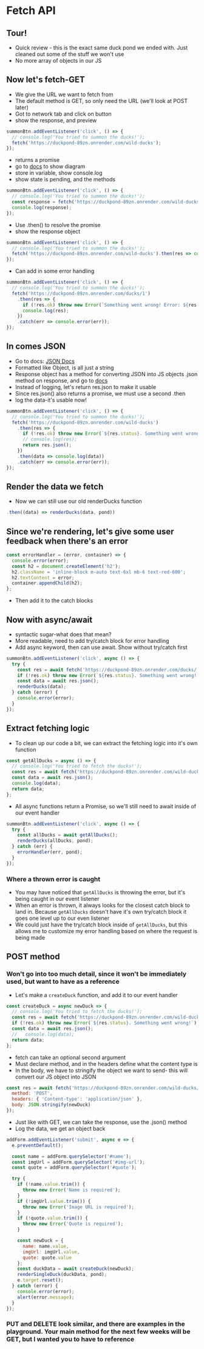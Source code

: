 # Fetch API

## Tour!

- Quick review - this is the exact same duck pond we ended with. Just cleaned out some of the stuff we won't use
- No more array of objects in our JS

## Now let's fetch-GET

- We give the URL we want to fetch from
- The default method is GET, so only need the URL (we'll look at POST later)
- Got to network tab and click on button
- show the response, and preview

```js
summonBtn.addEventListener('click', () => {
  // console.log('You tried to summon the ducks!');
  fetch('https://duckpond-89zn.onrender.com/wild-ducks');
});
```

- returns a promise
- go to [docs](https://developer.mozilla.org/en-US/docs/Web/JavaScript/Reference/Global_Objects/Promise) to show diagram
- store in variable, show console.log
- show state is pending, and the methods

```js
summonBtn.addEventListener('click', () => {
  // console.log('You tried to summon the ducks!');
  const response = fetch('https://duckpond-89zn.onrender.com/wild-ducks');
  console.log(response);
});
```

- Use .then() to resolve the promise
- show the response object

```js
summonBtn.addEventListener('click', () => {
  // console.log('You tried to summon the ducks!');
  fetch('https://duckpond-89zn.onrender.com/wild-ducks').then(res => console.log(res));
});
```

- Can add in some error handling

```js
summonBtn.addEventListener('click', () => {
  // console.log('You tried to summon the ducks!');
  fetch('https://duckpond-89zn.onrender.com/ducks/1')
    .then(res => {
      if (!res.ok) throw new Error(`Something went wrong! Error: ${res.status}`);
      console.log(res);
    })
    .catch(err => console.error(err));
});
```

## In comes JSON

- Go to docs: [JSON Docs](https://www.w3schools.com/js/js_json_intro.asp)
- Formatted like Object, is all just a string
- Response object has a method for converting JSON into JS objects .json method on response, and go to [docs](https://developer.mozilla.org/en-US/docs/Web/API/Response/json)
- Instead of logging, let's return res.json to make it usable
- Since res.json() also returns a promise, we must use a second .then
- log the data-it's usable now!

```js
summonBtn.addEventListener('click', () => {
  // console.log('You tried to summon the ducks!');
  fetch('https://duckpond-89zn.onrender.com/wild-ducks')
    .then(res => {
      if (!res.ok) throw new Error(`${res.status}. Something went wrong!`);
      // console.log(res);
      return res.json();
    })
    .then(data => console.log(data))
    .catch(err => console.error(err));
});
```

## Render the data we fetch

- Now we can still use our old renderDucks function

```js
.then((data) => renderDucks(data, pond))
```

## Since we're rendering, let's give some user feedback when there's an error

```js
const errorHandler = (error, container) => {
  console.error(error);
  const h2 = document.createElement('h2');
  h2.className = 'inline-block m-auto text-6xl mb-6 text-red-600';
  h2.textContent = error;
  container.appendChild(h2);
};
```

- Then add it to the catch blocks

## Now with async/await

- syntactic sugar-what does that mean?
- More readable, need to add try/catch block for error handling
- Add async keyword, then can use await. Show without try/catch first

```js
summonBtn.addEventListener('click', async () => {
  try {
    const res = await fetch('https://duckpond-89zn.onrender.com/ducks/');
    if (!res.ok) throw new Error(`${res.status}. Something went wrong!`);
    const data = await res.json();
    renderDucks(data);
  } catch (error) {
    console.error(error);
  }
});
```

## Extract fetching logic

- To clean up our code a bit, we can extract the fetching logic into it's own function

```js
const getAllDucks = async () => {
  // console.log('You tried to fetch the ducks!');
  const res = await fetch('https://duckpond-89zn.onrender.com/wild-ducks');
  const data = await res.json();
  console.log(data);
  return data;
};
```

- All async functions return a Promise, so we'll still need to await inside of our event handler

```js
summonBtn.addEventListener('click', async () => {
  try {
    const allDucks = await getAllDucks();
    renderDucks(allDucks, pond);
  } catch (err) {
    errorHandler(err, pond);
  }
});
```

### Where a thrown error is caught

- You may have noticed that `getAllDucks` is throwing the error, but it's being caught in our event listener
- When an error is thrown, it always looks for the closest catch block to land in. Because `getAllDucks` doesn't have it's own try/catch block it goes one level up to our even listener
- We could just have the try/catch block inside of `getAllDucks`, but this allows me to customize my error handling based on where the request is being made

## POST method

### Won't go into too much detail, since it won't be immediately used, but want to have as a reference

- Let's make a `createDuck` function, and add it to our event handler

```js
const createDuck = async newDuck => {
  // console.log('You tried to fetch the ducks!');
  const res = await fetch('https://duckpond-89zn.onrender.com/wild-ducks');
  if (!res.ok) throw new Error(`${res.status}. Something went wrong!`);
  const data = await res.json();
  //   console.log(data);
  return data;
};
```

- fetch can take an optional second argument
- Must declare method, and in the headers define what the content type is
- In the body, we have to stringify the object we want to send- this will convert our JS object into JSON

```js
const res = await fetch('https://duckpond-89zn.onrender.com/wild-ducks/', {
  method: 'POST',
  headers: { 'Content-type': 'application/json' },
  body: JSON.stringify(newDuck)
});
```

- Just like with GET, we can take the response, use the .json() method
- Log the data, we get an object back

```js
addForm.addEventListener('submit', async e => {
  e.preventDefault();

  const name = addForm.querySelector('#name');
  const imgUrl = addForm.querySelector('#img-url');
  const quote = addForm.querySelector('#quote');

  try {
    if (!name.value.trim()) {
      throw new Error('Name is required');
    }
    if (!imgUrl.value.trim()) {
      throw new Error('Image URL is required');
    }
    if (!quote.value.trim()) {
      throw new Error('Quote is required');
    }

    const newDuck = {
      name: name.value,
      imgUrl: imgUrl.value,
      quote: quote.value
    };
    const duckData = await createDuck(newDuck);
    renderSingleDuck(duckData, pond);
    e.target.reset();
  } catch (error) {
    console.error(error);
    alert(error.message);
  }
});
```

### PUT and DELETE look similar, and there are examples in the playground. Your main method for the next few weeks will be GET, but I wanted you to have to reference
